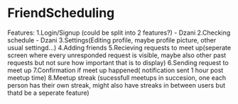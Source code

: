 # FriendScheduling

Features:
1.Login/Signup (could be split into 2 features?) - Dzani
2.Checking schedule - Dzani
3.Settings(Editing profile, maybe profile picture, other usual settingd...)
4.Adding friends
5.Recieving requests to meet up(seperate screen where every unresponded request is visible, maybe also other past requests but not sure how important that is to display)
6.Sending request to meet up
7.Confirmation if meet up happened( notification sent 1 hour post meetup time)
8.Meetup streak (sucessfull meetups in succesion, one each person has their own streak, might also have streaks in between users but thatd be a seperate feature)

